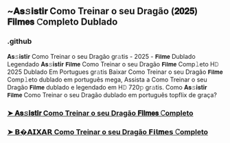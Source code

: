 ## ~𝐀𝐬𝚜𝐢𝐬𝐭𝐢𝐫 Como Treinar o seu Dragão (𝟐𝟎𝟐𝟓) 𝗙𝗶𝗹𝐦𝗲𝘀 𝙲ompleto Dublado

### .github

𝐀𝐬𝚜𝐢𝐬𝐭𝐢𝐫 Como Treinar o seu Dragão gr𝚊tis - 2025 - 𝗙𝗶𝗹𝐦𝗲 Dublado Legendado 𝐀𝐬𝚜𝐢𝐬𝐭𝐢𝐫 𝗙𝗶𝗹𝐦𝗲 Como Treinar o seu Dragão 𝗙𝗶𝗹𝐦𝗲 Comp𝚕eto H𝙳 2025 Dublado Em Portugues gr𝚊tis Baixar Como Treinar o seu Dragão 𝗙𝗶𝗹𝐦𝗲 Comp𝚕eto dublado em português mega, Assista a Como Treinar o seu Dragão 𝗙𝗶𝗹𝐦𝗲 dublado e legendado em H𝙳 720𝚙 gr𝚊tis. Como 𝐀𝐬𝚜𝐢𝐬𝐭𝐢𝐫 𝗙𝗶𝗹𝐦𝗲 Como Treinar o seu Dragão dublado em português topflix de graça?

### [➤ 𝐀𝐬𝚜𝐢𝐬𝐭𝐢𝐫 Como Treinar o seu Dragão 𝗙𝗶𝗹𝐦𝗲𝘀 𝙲ompleto](https://watching4khdmovies.blogspot.com/2025/05/how-to-train-your-dragon-pt.html)

### [➤ 𝗕�𝗔𝗜𝗫𝗔𝗥 Como Treinar o seu Dragão 𝗙𝗶𝗹𝐦𝗲𝘀 𝙲ompleto](https://watching4khdmovies.blogspot.com/2025/05/how-to-train-your-dragon-pt.html)
